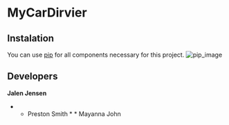 # MyCarDirvier

## Instalation

You can use [pip](https://pypi.org/project/pip/) for all components necessary for this project. 
![pip_image](https://pypi.org/static/images/logo-large.9f732b5f.svg)

## Developers
**Jalen Jensen**
* * Preston Smith * *
Mayanna John
